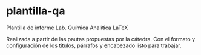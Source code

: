 # plantilla-qa
Plantilla de informe Lab. Química Analítica LaTeX

Realizada a partir de las pautas propuestas por la cátedra. Con el formato y configuración de los títulos, párrafos y encabezado listo para trabajar.
